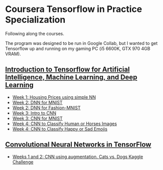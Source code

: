 # Coursera Tensorflow in Practice Specialization

Following along the courses.

The program was designed to be run in Google Collab, but I wanted to get Tensorflow up and running on my gaming PC (i5 6600K, GTX 970 4GB VRAM).

## [Introduction to Tensorflow for Artificial Intelligence, Machine Learning, and Deep Learning](https://www.coursera.org/learn/introduction-tensorflow)

- [Week 1: Housing Prices using simple NN](https://nbviewer.jupyter.org/github/elderpinzon/DataProjects/blob/master/Coursera-Introduction-Tensorflow/Week1-Excercise-1-House-Prices.ipynb)
- [Week 2: DNN for MNIST](https://nbviewer.jupyter.org/github/elderpinzon/DataProjects/blob/master/Coursera-Introduction-Tensorflow/Week2-Excercise-Digits-MNIST.ipynb)
- [Week 2: DNN for Fashion-MNIST](https://nbviewer.jupyter.org/github/elderpinzon/DataProjects/blob/master/Coursera-Introduction-Tensorflow/Week2-Fashion-MNIST.ipynb)
- [Week 3: Intro to CNN](https://nbviewer.jupyter.org/github/elderpinzon/DataProjects/blob/master/Coursera-Introduction-Tensorflow/Week3-Intro-to-CNN.ipynb)
- [Week 3: CNN for MNIST](https://nbviewer.jupyter.org/github/elderpinzon/DataProjects/blob/master/Coursera-Introduction-Tensorflow/Week3-Excercise-CNN-MNIST.ipynb)
- [Week 4: CNN to Classify Human or Horses Images](https://nbviewer.jupyter.org/github/elderpinzon/DataProjects/blob/master/Coursera-Introduction-Tensorflow/Week4-Horse-Or-Human.ipynb)
- [Week 4: CNN to Classify Happy or Sad Emojis](https://nbviewer.jupyter.org/github/elderpinzon/DataProjects/blob/master/Coursera-Introduction-Tensorflow/Week4-Happy-Or-Sad.ipynb)

## [Convolutional Neural Networks in TensorFlow](https://www.coursera.org/learn/convolutional-neural-networks-tensorflow)

- [Weeks 1 and 2: CNN using augmentation. Cats vs. Dogs Kaggle Challenge](https://nbviewer.jupyter.org/github/elderpinzon/DataProjects/blob/master/Coursera-Introduction-Tensorflow/Weeks1-and-2-Kaggle-Cats-And-Dogs-CNN.ipynb)
